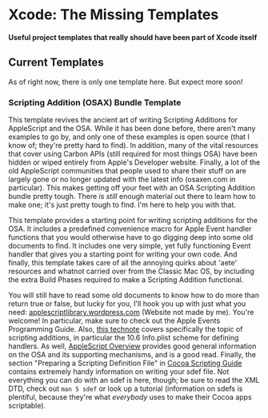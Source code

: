 Xcode: The Missing Templates
============================
#### Useful project templates that really should have been part of Xcode itself


Current Templates
-----------------
As of right now, there is only one template here. But expect more soon!

### Scripting Addition (OSAX) Bundle Template
This template revives the ancient art of writing Scripting Additions for AppleScript and the OSA. While it has been done before, there aren't many examples to go by, and only one of these examples is open source (that I know of; they're pretty hard to find). In addition, many of the vital resources that cover using Carbon APIs (still required for most things OSA) have been hidden or wiped entirely from Apple's Developer website. Finally, a lot of the old AppleScript communities that people used to share their stuff on are largely gone or no longer updated with the latest info (osaxen.com in particular). This makes getting off your feet with an OSA Scripting Addition bundle pretty tough. There _is still_ enough material out there to learn how to make one; it's just pretty tough to find. I'm here to help you with that.

This template provides a starting point for writing scripting additions for the OSA. It includes a predefined convenience macro for Apple Event handler functions that you would otherwise have to go digging deep into some old documents to find. It includes one very simple, yet fully functioning Event handler that gives you a starting point for writing your own code. And finally, this template takes care of all the annoying quirks about 'aete' resources and whatnot carried over from the Classic Mac OS, by including the extra Build Phases required to make a Scripting Addition functional.

You will still have to read some old documents to know how to do more than return true or false, but lucky for you, I'll hook you up with just what you need: [applescriptlibrary.wordpress.com](http://applescriptlibrary.wordpress.com) (Website not made by me). You're welcome! In particular, make sure to check out the Apple Events Programming Guide. Also, [this technote](https://developer.apple.com/library/mac/technotes/tn1164/_index.html#//apple_ref/doc/uid/DTS10003003) covers specifically the topic of scripting additions, in particular the 10.6 Info.plist scheme for defining handlers. As well, [AppleScript Overview](https://developer.apple.com/library/content/documentation/AppleScript/Conceptual/AppleScriptX/AppleScriptX.html#//apple_ref/doc/uid/10000156-BCICHGIE) provides good general information on the OSA and its supporting mechanisms, and is a good read. Finally, the section "Preparing a Scripting Definition File" in [Cocoa Scripting Guide](https://developer.apple.com/library/content/documentation/Cocoa/Conceptual/ScriptableCocoaApplications/SApps_creating_sdef/SAppsCreateSdef.html#//apple_ref/doc/uid/TP40001979) contains extremely handy information on writing your sdef file. Not everything you can do with an sdef is here, though; be sure to read the XML DTD, check out `man 5 sdef` or look up a tutorial (information on sdefs is plentiful, because they're what _everybody_ uses to make their Cocoa apps scriptable).
